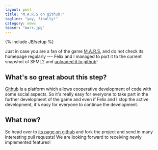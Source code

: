 ```yaml
---
layout: post
title: "M.A.R.S on github!"
tagline: "yay, finally!"
category: news
teaser: "mars.jpg"
---
```


{% include JB/setup %}

Just in case you are a fan of the game <a href="http://mars-game.sourceforge.net/">M.A.R.S.</a> and do not check its homepage regularly --- Felix and I managed to port it to the current snapshot of SFML2 and <a href="https://github.com/thelaui/M.A.R.S.">uploaded it to github</a>!

<!--more-->

<h2>What's so great about this step?</h2>

<a href="https://github.com/">Github</a> is a platform which allows cooperative development of code with some social aspects. So it's really easy for everyone to take part in the further development of the game and even if Felix and I stop the active development, it's easy for everyone to continue the development.

<h2>What now?</h2>

So head over to <a href="https://github.com/thelaui/M.A.R.S.">its page on github</a> and fork the project and send in many interesting pull requests! We are looking forward to receiving newly implemented features!
